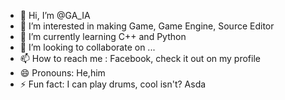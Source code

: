 - 👋 Hi, I’m @GA_IA
- 👀 I’m interested in making Game, Game Engine, Source Editor 
- 🌱 I’m currently learning C++ and Python
- 💞️ I’m looking to collaborate on ...
- 📫 How to reach me : Facebook, check it out on my profile
- 😄 Pronouns: He,him
- ⚡ Fun fact: I can play drums, cool isn't?
Asda
<!---
GA-IA/GA-IA is a ✨ special ✨ repository because its `README.md` (this file) appears on your GitHub profile.
You can click the Preview link to take a look at your changes.
--->
